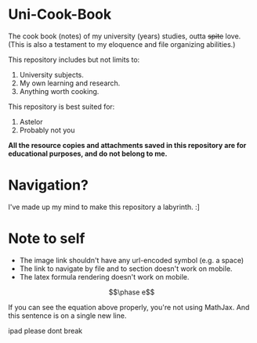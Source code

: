 # Uni-Cook-Book

The cook book (notes) of my university (years) studies, outta ~~spite~~ love. (This is also a testament to my eloquence and file organizing abilities.)

This repository includes but not limits to:

1. University subjects.
2. My own learning and research.
3. Anything worth cooking.

This repository is best suited for:

1. Astelor
2. Probably not you

**All the resource copies and attachments saved in this repository are for educational purposes, and do not belong to me.**

# Navigation?

I've made up my mind to make this repository a labyrinth. :]

# Note to self 

- The image link shouldn't have any url-encoded symbol (e.g. a space)
- The link to navigate by file and to section doesn't work on mobile.
- The latex formula rendering doesn't work on mobile.

$$\phase e$$

If you can see the equation above properly, you're not using MathJax.
And this sentence is on a single new line.

ipad please dont break